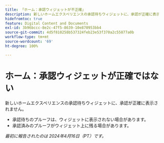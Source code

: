 ```yaml
---
title: 「ホーム：承認ウィジェットが不正確」
description: 新しいホームエクスペリエンスの承認待ちウィジェットに、承認が正確に表示されません。
hidefromtoc: true
feature: Digital Content and Documents
exl-id: 3b96bccc-8e2c-47f5-8639-10e870953bb4
source-git-commit: 4d5f810258b537324feb23e53f370a2c55877a0b
workflow-type: tm+mt
source-wordcount: '69'
ht-degree: 100%

---
```


# ホーム：承認ウィジェットが正確ではない

<!--Won't fix, valid issue-->

<!--
>[!NOTE]
>
>This issue was fixed on May 2, 2024.
 WF, WFP-->

新しいホームエクスペリエンスの承認待ちウィジェットに、承認が正確に表示されません。

* 承認待ちのプルーフは、ウィジェットに表示されない場合があります。
* 承認済みのプルーフがウィジェット上に残る場合があります。

_最初に報告されたのは 2024年4月16日（PT）です。_

